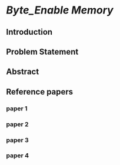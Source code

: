 # *Byte_Enable Memory*
## Introduction
## Problem Statement
## Abstract
## Reference papers
### paper 1
### paper 2
### paper 3
### paper 4
